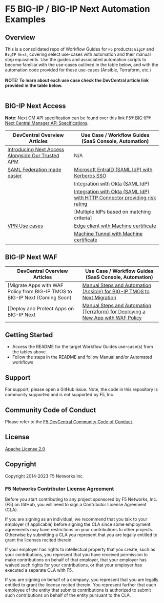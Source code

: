 # F5 BIG-IP / BIG-IP Next Automation Examples

## Overview

This is a consolidated repo of Workflow Guides for `F5` products: `BigIP` and `BigIP Next`, covering select use-cases with automation and their manual step equivalents. Use the guides and associated automation scripts to become familiar with the use-cases outlined in the table below, and with the automation code provided for these use-cases (Ansible, Terraform, etc.) </br>
</br>
**NOTE: To learn about each use case check the DevCentral article link provided in the table below.** </br>
</br>

## BIG-IP Next Access

**Note:** Next CM API specification can be found over this link [F5® BIG-IP® Next Central Manager API Specifications](https://clouddocs.f5.com/products/bigip-next/mgmt-api/latest/ApiReferences/bigip_public_api_ref/r_openapi-next.html). 


  | **DevCentral Overview Articles**     | **Use Case / Workflow Guides (SaaS Console, Automation)**                      |
  | ------------------------------------ | ------------------------------------------------------------------------------ |
  |[Introducing Next Access Alongside Our Trusted APM](https://community.f5.com/kb/big-ip-next-academytkb-board/big-ip-next-access-introducing-next-access-alongside-our-trusted-apm/328828)                                      |            N/A                                                                    |
  | [SAML Federation made easier](https://community.f5.com/kb/big-ip-next-academytkb-board/big-ip-next-access-saml-federation-made-easier/329007) | [Microsoft EntraID (SAML IdP) with Kerberos SSO](https://github.com/f5devcentral/bigip_automation_examples/tree/main/bigip/bigip_next/next_access/saml-federation/MicrosoftEntra%20ID-IdP-KerberosSSO) |
  |   | [Integration with Okta (SAML IdP)](https://github.com/f5devcentral/bigip_automation_examples/tree/main/bigip/bigip_next/next_access/saml-federation/okta-IdP) |
  |   | [Integration with Okta (SAML IdP) with HTTP Connector providing risk rating](https://github.com/f5devcentral/bigip_automation_examples/tree/main/bigip/bigip_next/next_access/saml-federation/okta-IdP-http-connector) |
  |   | [Multiple IdPs based on matching criteria] |
  | [VPN Use cases](https://community.f5.com/kb/BIG-IP-Next-Academytkb-board/big-ip-next-access-five-minutes-vpn-setup/330291)  | [Edge client with Machine certificate](https://github.com/f5devcentral/bigip_automation_examples/tree/main/bigip/bigip_next/next_access/vpn/edgeclient-certauth) |
  |   | [Machine Tunnel with Machine certificate](https://github.com/f5devcentral/bigip_automation_examples/tree/main/bigip/bigip_next/next_access/vpn/machinetunnel-certauth) |
  
  
## BIG-IP Next WAF

  | **DevCentral Overview Articles**     | **Use Case / Workflow Guides (SaaS Console, Automation)**                      |
  | ------------------------------------ | ------------------------------------------------------------------------------ |
  |[Migrate Apps with WAF Policy from BIG-IP TMOS to BIG-IP Next (Coming Soon) | [Manual Steps and Automation (Ansible) for BIG-IP TMOS to Next Migration](https://github.com/f5devcentral/bigip_automation_examples/tree/main/bigip/bigip_next/security/migrate-from-tmos) |
  |[Deploy and Protect Apps on BIG-IP Next | [Manual Steps and Automation (Terraform) for Deploying a New App with WAF Policy](https://github.com/f5devcentral/bigip_automation_examples/tree/main/bigip/bigip_next/security/deploy-with-new-next-waf) |

## Getting Started

* Access the README for the target Workflow Guides use-case(s) from the tables above.
* Follow the steps in the README and follow Manual and/or Automated workflows


## Support

For support, please open a GitHub issue.  Note, the code in this repository is community supported and is not supported by F5, Inc.  

## Community Code of Conduct

Please refer to the [F5 DevCentral Community Code of Conduct](code_of_conduct.md).

## License

[Apache License 2.0](LICENSE)

## Copyright

Copyright 2014-2023 F5 Networks Inc.

### F5 Networks Contributor License Agreement

Before you start contributing to any project sponsored by F5 Networks, Inc. (F5) on GitHub, you will need to sign a Contributor License Agreement (CLA).

If you are signing as an individual, we recommend that you talk to your employer (if applicable) before signing the CLA since some employment agreements may have restrictions on your contributions to other projects.
Otherwise by submitting a CLA you represent that you are legally entitled to grant the licenses recited therein.

If your employer has rights to intellectual property that you create, such as your contributions, you represent that you have received permission to make contributions on behalf of that employer, that your employer has waived such rights for your contributions, or that your employer has executed a separate CLA with F5.

If you are signing on behalf of a company, you represent that you are legally entitled to grant the license recited therein.
You represent further that each employee of the entity that submits contributions is authorized to submit such contributions on behalf of the entity pursuant to the CLA.
